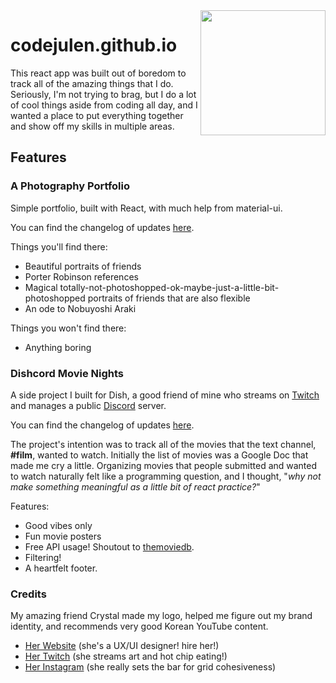 <img align="right" width="200" src="https://www.toseewithmyeyes.com/static/media/logo.2927903d.png" />

# codejulen.github.io

This react app was built out of boredom to track all of the amazing things that I do. Seriously, I'm not trying to brag, but I do a lot of cool things aside from coding all day, and I wanted a place to put everything together and show off my skills in multiple areas.

## Features

### A Photography Portfolio

Simple portfolio, built with React, with much help from material-ui.

You can find the changelog of updates [here](https://github.com/codejulen/codejulen.github.io/blob/master/src/components/Art/CHANGELOG.md).

Things you'll find there:

- Beautiful portraits of friends
- Porter Robinson references
- Magical totally-not-photoshopped-ok-maybe-just-a-little-bit-photoshopped portraits of friends that are also flexible
- An ode to Nobuyoshi Araki

Things you won't find there:

- Anything boring

### Dishcord Movie Nights

A side project I built for Dish, a good friend of mine who streams on [Twitch](https://www.twitch.tv/imdishrag) and manages a public [Discord](https://discord.gg/tNBh8eK) server.

You can find the changelog of updates [here](https://github.com/codejulen/codejulen.github.io/blob/master/src/components/Dish/CHANGELOG.md).

The project's intention was to track all of the movies that the text channel, **#film**, wanted to watch. Initially the list of movies was a Google Doc that made me cry a little. Organizing movies that people submitted and wanted to watch naturally felt like a programming question, and I thought, "_why not make something meaningful as a little bit of react practice?_"

Features:

- Good vibes only
- Fun movie posters
- Free API usage! Shoutout to [themoviedb](https://www.themoviedb.org/).
- Filtering!
- A heartfelt footer.

### Credits

My amazing friend Crystal made my logo, helped me figure out my brand identity, and recommends very good Korean YouTube content.

- [Her Website](https://www.cryme.me/) (she's a UX/UI designer! hire her!)
- [Her Twitch](https://www.twitch.tv/crydotme) (she streams art and hot chip eating!)
- [Her Instagram](https://www.instagram.com/cry.me) (she really sets the bar for grid cohesiveness)
